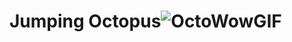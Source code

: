# Jumping Octopus![OctoWowGIF](https://user-images.githubusercontent.com/67204795/192056400-d824f736-e6b1-41b5-9b35-78aba69c7ae0.gif)
